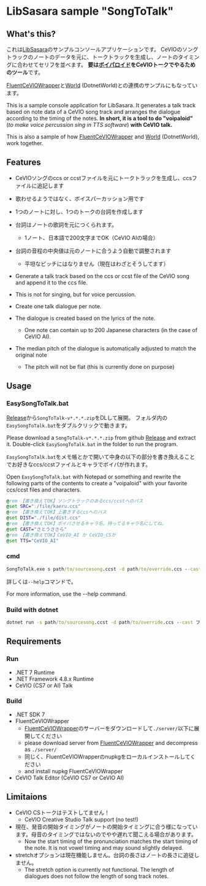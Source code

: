 # LibSasara sample "SongToTalk"

## What's this?

これは[LibSasara](https://github.com/InuInu2022/LibSasara)のサンプルコンソールアプリケーションです。
CeVIOのソングトラックのノートのデータを元に、トークトラックを生成し、ノートのタイミングに合わせてセリフを並べます。
**要は[ボイパロイド](https://dic.nicovideo.jp/a/%E3%83%9C%E3%82%A4%E3%83%91%E3%83%AD%E3%82%A4%E3%83%89)をCeVIOトークでやるためのツール**です。

[FluentCeVIOWrapper](https://github.com/InuInu2022/FluentCeVIOWrapper)と[World](http://www.isc.meiji.ac.jp/~mmorise/world/index.html) (DotnetWorld)との連携のサンプルにもなっています。

This is a sample console application for LibSasara.
It generates a talk track based on note data of a CeVIO song track and arranges the dialogue according to the timing of the notes.
**In short, it is a tool to do "voipaloid"** (_to make voice percussion sing in TTS software_) **with CeVIO talk.**

This is also a sample of how [FluentCeVIOWrapper](https://github.com/InuInu2022/FluentCeVIOWrapper) and [World](http://www.isc.meiji.ac.jp/~mmorise/world/index.html) (DotnetWorld), work together.

## Features

- CeVIOソングのccs or ccstファイルを元にトークトラックを生成し、ccsファイルに追記します
- 歌わせるようではなく、ボイスパーカッション用です
- 1つのノートに対し、1つのトークの台詞を作成します
- 台詞はノートの歌詞を元につくられます。
  - 1ノート、日本語で200文字までOK（CeVIO AIの場合）
- 台詞の音程の中央値は元のノートに合うよう自動で調整されます
  - 平坦なピッチにはなりません（現在はわざとそうしてます）

- Generate a talk track based on the ccs or ccst file of the CeVIO song and append it to the ccs file.
- This is not for singing, but for voice percussion.
- Create one talk dialogue per note.
- The dialogue is created based on the lyrics of the note.
  - One note can contain up to 200 Japanese characters (in the case of CeVIO AI).
- The median pitch of the dialogue is automatically adjusted to match the original note
  - The pitch will not be flat (this is currently done on purpose)

## Usage

### EasySongToTalk.bat

[Release](https://github.com/InuInu2022/LibSasara/releases)から`SongToTalk-v*.*.*.zip`をDLして展開。
フォルダ内の `EasySongToTalk.bat`をダブルクリックで動きます。

Please download a `SongToTalk-v*.*.*.zip` from github [Release](https://github.com/InuInu2022/LibSasara/releases) and extract it.
Double-click `EasySongToTalk.bat` in the folder to run the program.

`EasySongToTalk.bat`をメモ帳とかで開いて中身の以下の部分を書き換えることでお好きなccs/ccstファイルとキャラでボイパが作れます。

Open `EasySongToTalk.bat` with Notepad or something and rewrite the following parts of the contents to create a "voipaloid" with your favorite ccs/ccst files and characters.

```bat
@rem 【書き換えてOK】ソングトラックのあるccs/ccstへのパス
@set SRC="./file/kaeru.ccs"
@rem 【書き換えてOK】上書きするccsへのパス
@set DIST="./file/dist.ccs"
@rem 【書き換えてOK】ボイパさせるキャラ名。持ってるキャラ名にしてね。
@set CAST="さとうささら"
@rem 【書き換えてOK】CeVIO_AI か CeVIO_CSか
@set TTS="CeVIO_AI"
```

### cmd

```cmd
SongToTalk.exe s path/to/sourcesong.ccst -d path/to/override.ccs --cast フィーちゃん -tts CeVIO_AI
```

詳しくは`--help`コマンドで。

For more information, use the --help command.

### Build with dotnet

```cmd
dotnet run -s path/to/sourcesong.ccst -d path/to/override.ccs --cast フィーちゃん
```

## Requirements

### Run

- .NET 7 Runtime
- .NET Framework 4.8.x Runtime
- CeVIO (CS7 or AI) Talk

### Build

- .NET SDK 7
- FluentCeVIOWrapper
  - [FluentCeVIOWrapper](https://github.com/InuInu2022/FluentCeVIOWrapper)のサーバーをダウンロードして`./server/`以下に展開してください
  - please download server from [FluentCeVIOWrapper](https://github.com/InuInu2022/FluentCeVIOWrapper) and decompress as `./server/`
  - 同じく、FluentCeVIOWrapperのnupkgをローカルインストールしてください
  - and install nupkg FluentCeVIOWrapper
- CeVIO Talk Editor (CeVIO CS7 or CeVIO AI)

## Limitaions

- CeVIO CSトークはテストしてません！
  - CeVIO Creative Studio Talk support (no test!)
- 現在、発音の開始タイミングがノートの開始タイミングに合う様になっています。母音のタイミングではないのでやや遅れて聞こえる場合があります。
  - Now the start timing of the pronunciation matches the start timing of the note. It is not vowel timing and may sound slightly delayed.
- stretchオプションは現在機能しません。台詞の長さはノートの長さに追従しません。
  - The stretch option is currently not functional. The length of dialogues does not follow the length of song track notes.